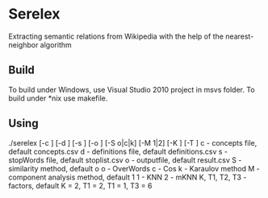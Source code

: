 Serelex
=======

Extracting semantic relations from Wikipedia with the help of the nearest-neighbor algorithm

Build
-----

To build under Windows, use Visual Studio 2010 project in msvs folder. To build under *nix use makefile.

Using
-----

./serelex [-c <file>] [-d <file>] [-s <file>] [-o <file>] [-S o|c|k] [-M 1|2] [-K <K>] [-T <T1> <T2> <T3>]
c - concepts file, default concepts.csv
d - definitions file, default definitions.csv
s - stopWords file, default stoplist.csv
o - outputfile, default result.csv
S - similarity method, default o
        o - OverWords
        c - Cos
        k - Karaulov method
M - component analysis method, default 1
        1 - KNN
        2 - mKNN
K, T1, T2, T3 - factors, default K = 2, T1 = 2, T1 = 1, T3 = 6

